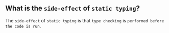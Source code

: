 What is the `side-effect` of `static typing`?
---
The `side-effect` of `static typing` is that `type checking` is `performed before the code is run`.